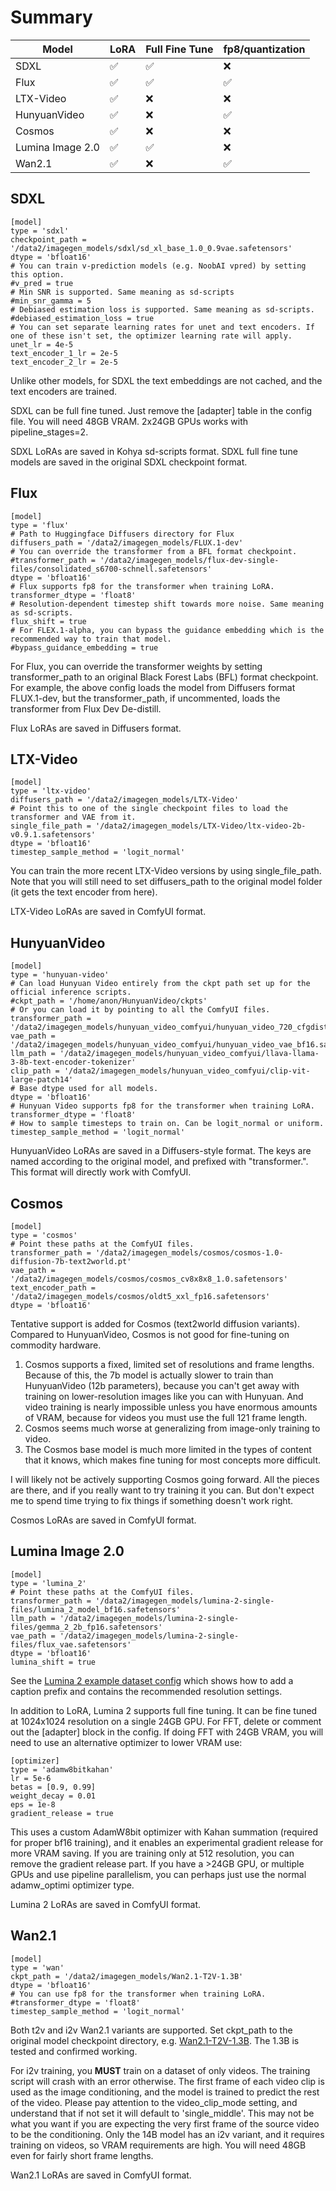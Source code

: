 # Summary

| Model          | LoRA | Full Fine Tune | fp8/quantization |
|----------------|------|----------------|------------------|
|SDXL            |✅    |✅              |❌                |
|Flux            |✅    |✅              |✅                |
|LTX-Video       |✅    |❌              |❌                |
|HunyuanVideo    |✅    |❌              |✅                |
|Cosmos          |✅    |❌              |❌                |
|Lumina Image 2.0|✅    |✅              |❌                |
|Wan2.1          |✅    |❌              |✅                |


## SDXL
```
[model]
type = 'sdxl'
checkpoint_path = '/data2/imagegen_models/sdxl/sd_xl_base_1.0_0.9vae.safetensors'
dtype = 'bfloat16'
# You can train v-prediction models (e.g. NoobAI vpred) by setting this option.
#v_pred = true
# Min SNR is supported. Same meaning as sd-scripts
#min_snr_gamma = 5
# Debiased estimation loss is supported. Same meaning as sd-scripts.
#debiased_estimation_loss = true
# You can set separate learning rates for unet and text encoders. If one of these isn't set, the optimizer learning rate will apply.
unet_lr = 4e-5
text_encoder_1_lr = 2e-5
text_encoder_2_lr = 2e-5
```
Unlike other models, for SDXL the text embeddings are not cached, and the text encoders are trained.

SDXL can be full fine tuned. Just remove the [adapter] table in the config file. You will need 48GB VRAM. 2x24GB GPUs works with pipeline_stages=2.

SDXL LoRAs are saved in Kohya sd-scripts format. SDXL full fine tune models are saved in the original SDXL checkpoint format.

## Flux
```
[model]
type = 'flux'
# Path to Huggingface Diffusers directory for Flux
diffusers_path = '/data2/imagegen_models/FLUX.1-dev'
# You can override the transformer from a BFL format checkpoint.
#transformer_path = '/data2/imagegen_models/flux-dev-single-files/consolidated_s6700-schnell.safetensors'
dtype = 'bfloat16'
# Flux supports fp8 for the transformer when training LoRA.
transformer_dtype = 'float8'
# Resolution-dependent timestep shift towards more noise. Same meaning as sd-scripts.
flux_shift = true
# For FLEX.1-alpha, you can bypass the guidance embedding which is the recommended way to train that model.
#bypass_guidance_embedding = true
```
For Flux, you can override the transformer weights by setting transformer_path to an original Black Forest Labs (BFL) format checkpoint. For example, the above config loads the model from Diffusers format FLUX.1-dev, but the transformer_path, if uncommented, loads the transformer from Flux Dev De-distill.

Flux LoRAs are saved in Diffusers format.

## LTX-Video
```
[model]
type = 'ltx-video'
diffusers_path = '/data2/imagegen_models/LTX-Video'
# Point this to one of the single checkpoint files to load the transformer and VAE from it.
single_file_path = '/data2/imagegen_models/LTX-Video/ltx-video-2b-v0.9.1.safetensors'
dtype = 'bfloat16'
timestep_sample_method = 'logit_normal'
```
You can train the more recent LTX-Video versions by using single_file_path. Note that you will still need to set diffusers_path to the original model folder (it gets the text encoder from here).

LTX-Video LoRAs are saved in ComfyUI format.

## HunyuanVideo
```
[model]
type = 'hunyuan-video'
# Can load Hunyuan Video entirely from the ckpt path set up for the official inference scripts.
#ckpt_path = '/home/anon/HunyuanVideo/ckpts'
# Or you can load it by pointing to all the ComfyUI files.
transformer_path = '/data2/imagegen_models/hunyuan_video_comfyui/hunyuan_video_720_cfgdistill_fp8_e4m3fn.safetensors'
vae_path = '/data2/imagegen_models/hunyuan_video_comfyui/hunyuan_video_vae_bf16.safetensors'
llm_path = '/data2/imagegen_models/hunyuan_video_comfyui/llava-llama-3-8b-text-encoder-tokenizer'
clip_path = '/data2/imagegen_models/hunyuan_video_comfyui/clip-vit-large-patch14'
# Base dtype used for all models.
dtype = 'bfloat16'
# Hunyuan Video supports fp8 for the transformer when training LoRA.
transformer_dtype = 'float8'
# How to sample timesteps to train on. Can be logit_normal or uniform.
timestep_sample_method = 'logit_normal'
```
HunyuanVideo LoRAs are saved in a Diffusers-style format. The keys are named according to the original model, and prefixed with "transformer.". This format will directly work with ComfyUI.

## Cosmos
```
[model]
type = 'cosmos'
# Point these paths at the ComfyUI files.
transformer_path = '/data2/imagegen_models/cosmos/cosmos-1.0-diffusion-7b-text2world.pt'
vae_path = '/data2/imagegen_models/cosmos/cosmos_cv8x8x8_1.0.safetensors'
text_encoder_path = '/data2/imagegen_models/cosmos/oldt5_xxl_fp16.safetensors'
dtype = 'bfloat16'
```
Tentative support is added for Cosmos (text2world diffusion variants). Compared to HunyuanVideo, Cosmos is not good for fine-tuning on commodity hardware.

1. Cosmos supports a fixed, limited set of resolutions and frame lengths. Because of this, the 7b model is actually slower to train than HunyuanVideo (12b parameters), because you can't get away with training on lower-resolution images like you can with Hunyuan. And video training is nearly impossible unless you have enormous amounts of VRAM, because for videos you must use the full 121 frame length.
2. Cosmos seems much worse at generalizing from image-only training to video.
3. The Cosmos base model is much more limited in the types of content that it knows, which makes fine tuning for most concepts more difficult.

I will likely not be actively supporting Cosmos going forward. All the pieces are there, and if you really want to try training it you can. But don't expect me to spend time trying to fix things if something doesn't work right.

Cosmos LoRAs are saved in ComfyUI format.

## Lumina Image 2.0
```
[model]
type = 'lumina_2'
# Point these paths at the ComfyUI files.
transformer_path = '/data2/imagegen_models/lumina-2-single-files/lumina_2_model_bf16.safetensors'
llm_path = '/data2/imagegen_models/lumina-2-single-files/gemma_2_2b_fp16.safetensors'
vae_path = '/data2/imagegen_models/lumina-2-single-files/flux_vae.safetensors'
dtype = 'bfloat16'
lumina_shift = true
```
See the [Lumina 2 example dataset config](../examples/recommended_lumina_dataset_config.toml) which shows how to add a caption prefix and contains the recommended resolution settings.

In addition to LoRA, Lumina 2 supports full fine tuning. It can be fine tuned at 1024x1024 resolution on a single 24GB GPU. For FFT, delete or comment out the [adapter] block in the config. If doing FFT with 24GB VRAM, you will need to use an alternative optimizer to lower VRAM use:
```
[optimizer]
type = 'adamw8bitkahan'
lr = 5e-6
betas = [0.9, 0.99]
weight_decay = 0.01
eps = 1e-8
gradient_release = true
```

This uses a custom AdamW8bit optimizer with Kahan summation (required for proper bf16 training), and it enables an experimental gradient release for more VRAM saving. If you are training only at 512 resolution, you can remove the gradient release part. If you have a >24GB GPU, or multiple GPUs and use pipeline parallelism, you can perhaps just use the normal adamw_optimi optimizer type.

Lumina 2 LoRAs are saved in ComfyUI format.

## Wan2.1
```
[model]
type = 'wan'
ckpt_path = '/data2/imagegen_models/Wan2.1-T2V-1.3B'
dtype = 'bfloat16'
# You can use fp8 for the transformer when training LoRA.
#transformer_dtype = 'float8'
timestep_sample_method = 'logit_normal'
```

Both t2v and i2v Wan2.1 variants are supported. Set ckpt_path to the original model checkpoint directory, e.g. [Wan2.1-T2V-1.3B](https://huggingface.co/Wan-AI/Wan2.1-T2V-1.3B). The 1.3B is tested and confirmed working.

For i2v training, you **MUST** train on a dataset of only videos. The training script will crash with an error otherwise. The first frame of each video clip is used as the image conditioning, and the model is trained to predict the rest of the video. Please pay attention to the video_clip_mode setting, and understand that if not set it will default to 'single_middle'. This may not be what you want if you are expecting the very first frame of the source video to be the conditioning. Only the 14B model has an i2v variant, and it requires training on videos, so VRAM requirements are high. You will need 48GB even for fairly short frame lengths.

Wan2.1 LoRAs are saved in ComfyUI format.